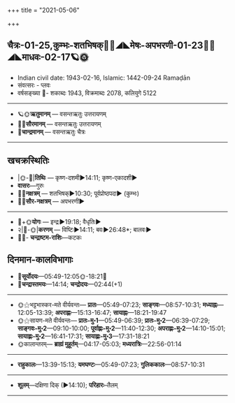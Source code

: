 +++
title = "2021-05-06"

+++
## चैत्रः-01-25,कुम्भः-शतभिषक्🌛🌌◢◣मेषः-अपभरणी-01-23🌌🌞◢◣माधवः-02-17🪐🌞
- Indian civil date: 1943-02-16, Islamic: 1442-09-24 Ramaḍān
- संवत्सरः - प्लवः
- वर्षसङ्ख्या 🌛- शकाब्दः 1943, विक्रमाब्दः 2078, कलियुगे 5122
___________________
- 🪐🌞**ऋतुमानम्** — वसन्तऋतुः उत्तरायणम्
- 🌌🌞**सौरमानम्** — वसन्तऋतुः उत्तरायणम्
- 🌛**चान्द्रमानम्** — वसन्तऋतुः चैत्रः
___________________


## खचक्रस्थितिः
- |🌞-🌛|**तिथिः** — कृष्ण-दशमी►14:11; कृष्ण-एकादशी►  
- **वासरः**—गुरुः  
- 🌌🌛**नक्षत्रम्** — शतभिषक्►10:30; पूर्वप्रोष्ठपदा► (कुम्भः)  
- 🌌🌞**सौर-नक्षत्रम्** — अपभरणी►  
___________________
- 🌛+🌞**योगः** — इन्द्रः►19:18; वैधृतिः►  
- २|🌛-🌞|**करणम्** — विष्टिः►14:11; बवः►26:48*; बालवः►  
- 🌌🌛- **चन्द्राष्टम-राशिः**—कटकः  


## दिनमान-कालविभागाः
- 🌅**सूर्योदयः**—05:49-12:05🌞️-18:21🌇  
- 🌛**चन्द्रास्तमयः**—14:14; **चन्द्रोदयः**—02:44(+1)  
___________________
- 🌞⚝भट्टभास्कर-मते वीर्यवन्तः— **प्रातः**—05:49-07:23; **साङ्गवः**—08:57-10:31; **मध्याह्नः**—12:05-13:39; **अपराह्णः**—15:13-16:47; **सायाह्नः**—18:21-19:47  
- 🌞⚝सायण-मते वीर्यवन्तः— **प्रातः-मु॰1**—05:49-06:39; **प्रातः-मु॰2**—06:39-07:29; **साङ्गवः-मु॰2**—09:10-10:00; **पूर्वाह्णः-मु॰2**—11:40-12:30; **अपराह्णः-मु॰2**—14:10-15:01; **सायाह्णः-मु॰2**—16:41-17:31; **सायाह्णः-मु॰3**—17:31-18:21  
- 🌞कालान्तरम्— **ब्राह्मं मुहूर्तम्**—04:17-05:03; **मध्यरात्रिः**—22:56-01:14  
___________________
- **राहुकालः**—13:39-15:13; **यमघण्टः**—05:49-07:23; **गुलिककालः**—08:57-10:31  
___________________
- **शूलम्**—दक्षिणा दिक् (►14:10); **परिहारः**–तैलम्  
___________________
